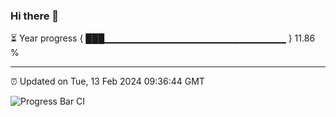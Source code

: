 ### Hi there 👋

⏳ Year progress { ███▁▁▁▁▁▁▁▁▁▁▁▁▁▁▁▁▁▁▁▁▁▁▁▁▁▁▁ } 11.86 %

---

⏰ Updated on Tue, 13 Feb 2024 09:36:44 GMT

![Progress Bar CI](https://github.com/IshwaranRudhara/GIT-ACTION/workflows/Progress%20Bar%20CI/badge.svg)
